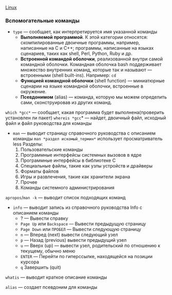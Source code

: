 [Linux](./Linux.md)

### Вспомогательные команды

- `type` — сообщает, как интерпретируется имя указанной команды
  - **Выполняемой программой**. К этой категории относятся: скомпилированные двоичные программы, например, написанные на C и C++; программы, написанные на языках сценариев, таких как shell, Perl, Python, Ruby и др.
  - **Встроенной командой оболочки**, реализованной внутри самой командной оболочки.
    Командная оболочка bash поддерживает множество внутренних команд, которые так и называют — встроенными (shell built-ins). Например: `cd`
  - **Функцией командной оболочки** (shell function) — миниатюрные сценарии на языке командной оболочки, встроенные в окружение.
  - **Псевдонимом** (alias) — команда, которую мы можем определить сами, сконструировав из других команд.

`which *gcc*` — сообщает, какая программа будет выполнена(проверить установлен ли пакет)
`whereis *gcc`\* — найдет, двоичный файл, исходный файл и файл руководства для команды

- `man` — выводит страницу справочного руководства с описанием команды
  `man *раздел искомый_термин*`
  использует просматриватель less
  Разделы:
  1. Пользовательские команды
  2. Программные интерфейсы системных вызовов в ядре
  3. Программные интерфейсы в библиотеке С
  4. Специальные файлы, такие как узлы устройств и драйверы
  5. Форматы файлов
  6. Игры и развлечения, такие как хранители экрана
  7. Прочее
  8. Команды системного администрирования

`apropos`/`man -k` — выводит список подходящих команд

- `info` — выводит запись из справочного руководства Info с описанием команды
  - ? — Вывести справку
  - `Page Up` или `Backspace` — Вывести предыдущую страницу
  - `Page Down` или `ПРОБЕЛ` — Вывести следующую страницу
  - `n` — Вперед (next) вывести следующий узел
  - `p` — Назад (previous) вывести предыдущий узел
  - `u` — Вверх (up) — вывести узел, родительский по отношению к текущему, обычно меню
  - `ENTER` — Перейти по гиперссылке, находящейся на позиции курсора
  - `q` Завершить (quit)

`whatis` — выводит краткое описание команды

`alias` — создает псевдоним для команды

